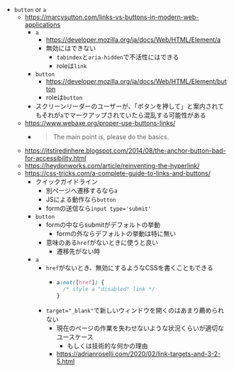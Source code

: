 - `button` or `a`
  - https://marcysutton.com/links-vs-buttons-in-modern-web-applications
    - `a`
      - https://developer.mozilla.org/ja/docs/Web/HTML/Element/a
      - 無効にはできない
        - `tabindex`と`aria-hidden`で不活性にはできる
        - roleは`link`
    - `button`
      - https://developer.mozilla.org/ja/docs/Web/HTML/Element/button
      - roleは`button`
    - スクリーンリーダーのユーザーが、「ボタンを押して」と案内されてもそれが`a`でマークアップされていたら混乱する可能性がある
  - https://www.webaxe.org/proper-use-buttons-links/
    - > The main point is, please do the basics.
  - https://itstiredinhere.blogspot.com/2014/08/the-anchor-button-bad-for-accessibility.html
  - https://heydonworks.com/article/reinventing-the-hyperlink/
  - https://css-tricks.com/a-complete-guide-to-links-and-buttons/
    - クイックガイドライン
      - 別ページへ遷移するなら`a`
      - JSによる動作なら`button`
      - formの送信なら`input type='submit'`
    - `button`
      - formの中ならsubmitがデフォルトの挙動
        - formの外ならデフォルトの挙動は特に無い
      - 意味のある`href`がないときに使うと良い
        - 遷移先がない時
    - `a`
      - `href`がないとき、無効にするようなCSSを書くこともできる
        - ```css
          a:not([href]) {
            /* style a "disabled" link */
          }
          ```
      - `target="_blank"`で新しいウィンドウを開くのはあまり薦められない
        - 現在のページの作業を失わせないような状況くらいが適切なユースケース
          - もしくは技術的な何かの理由
        - https://adrianroselli.com/2020/02/link-targets-and-3-2-5.html
